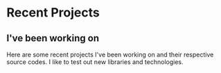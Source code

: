 # Recent Projects 
## I've been working on
Here are some recent projects I've been working on and their respective source codes. I like to test out new libraries and technologies.
